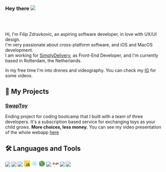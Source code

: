 ### Hey there <img src="https://media.giphy.com/media/hvRJCLFzcasrR4ia7z/giphy.gif" width="25px">

<a href="https://www.linkedin.com/in/filipzd/">
  <img align="left" alt="" width="22px" src="https://raw.githubusercontent.com/peterthehan/peterthehan/master/assets/linkedin.svg" />
</a>
<a href="https://www.behance.net/filipzd">
  <img align="left" alt="" width="22px" src="https://cdn.worldvectorlogo.com/logos/behance-1.svg" />
</a>
<br>
<br>

Hi, I'm Filip Zdravkovic, an aspiring software developer, in love with UX/UI design.  
I'm very passionate about cross-platform software, and iOS and MacOS development.  
I am working for [SimplyDelivery](https://www.simplydelivery.nl), as Front-End Developer, and I'm currently based in Rotterdam, the Netherlands.

In my free time I'm into drones and videography. You can check my [IG](https://www.instagram.com/filip.zd/) for some videos.

<!-- - 🌍 [My Website](https://filipzd.me) -->

## 🚀 My Projects

### [SwapToy](http://swaptoy.herokuapp.com)
Ending project for coding bootcamp that I built with a team of three developers. It's a subscription based service for exchanging toys as your child grows. **More choices, less money.** You can see my video presentation of the whole webapp [here](https://youtu.be/Jq64hizPQr4?t=753)

<!-- <img align="right" alt="GIF" src="https://github.com/abhisheknaiidu/abhisheknaiidu/blob/master/code.gif?raw=true" width="500" height="320" /> -->

## 🛠️ Languages and Tools

<code><img height="20" src="https://upload.wikimedia.org/wikipedia/commons/thumb/6/62/CSS3_logo.svg/240px-CSS3_logo.svg.png"></code>
<code><img height="20" src="https://upload.wikimedia.org/wikipedia/commons/thumb/b/b2/Bootstrap_logo.svg/1280px-Bootstrap_logo.svg.png"></code>
<code><img height="20" src="https://upload.wikimedia.org/wikipedia/commons/thumb/d/d5/Tailwind_CSS_Logo.svg/1024px-Tailwind_CSS_Logo.svg.png"></code>
<code><img height="20" src="https://raw.githubusercontent.com/github/explore/80688e429a7d4ef2fca1e82350fe8e3517d3494d/topics/javascript/javascript.png"></code>
<code><img height="20" src="https://raw.githubusercontent.com/github/explore/80688e429a7d4ef2fca1e82350fe8e3517d3494d/topics/react/react.png"></code>
<code><img height="20" src="https://raw.githubusercontent.com/github/explore/80688e429a7d4ef2fca1e82350fe8e3517d3494d/topics/nodejs/nodejs.png"></code>
<code><img height="20" src="https://avatars.githubusercontent.com/u/210414?s=200&v=4"></code>
<code><img height="20" src="https://raw.githubusercontent.com/github/explore/80688e429a7d4ef2fca1e82350fe8e3517d3494d/topics/git/git.png"></code>
<code><img height="20" src="https://cdn.icon-icons.com/icons2/2415/PNG/512/gitlab_original_logo_icon_146503.png"></code>
<code><img height="20" src="https://cmm.nl/wp-content/uploads/2021/05/a558b426cb8973523f37bbed94cf0f09.png"></code>
